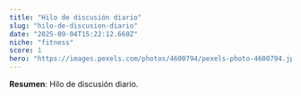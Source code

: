 ```yaml
---
title: "Hilo de discusión diario"
slug: "hilo-de-discusion-diario"
date: "2025-09-04T15:22:12.660Z"
niche: "fitness"
score: 1
hero: "https://images.pexels.com/photos/4600794/pexels-photo-4600794.jpeg?auto=compress&cs=tinysrgb&fit=crop&h=627&w=1200&auto=compress&cs=tinysrgb&w=1024&h=576&fit=crop"
---
```


**Resumen**: Hilo de discusión diario.
